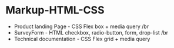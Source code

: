 # Markup-HTML-CSS

- Product landing Page - CSS Flex box + media query /br
- SurveyForm - HTML checkbox, radio-button, form, drop-list /br
- Technical documentation - CSS Flex grid + media query
